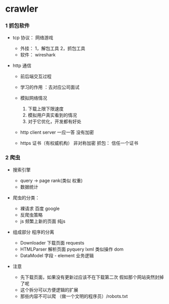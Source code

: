 # crawler

### 1 抓包软件

- tcp 协议： 网络游戏 
    - 外挂： 
    1，解包工具
    2，抓包工具
    - 软件： wireshark
    
- http 通信

     - 前后端交互过程
     
     - 学习的作用 ：去对应公司面试
     
     - 模拟网络情况 
     
        1. 下载上限下限速度 
        2. 模拟用户真实看到的情况  
        3. 对于它优化，开发都有好处
     
     - http client server 一应一答 没有加密
     
     - https 证书（有权威机构） 非对称加密 抓包： 信任一个证书

### 2 爬虫

- 搜索引擎 
    - query -> page rank(类似 权重)
    - 数据统计
    
- 爬虫的分类：
    - 裸请求 百度 google
    - 反爬虫策略
    - js 频繁上新的页面 纯js

- 组成部分 程序的分离
    - Downloader 下载页面          requests
    - HTMLParser 解析页面          pyquery     lxml 类似操作 dom
    - DataModel 字段 - element     业务逻辑

- 注意
    - 先下载页面，如果没有更新过应该不在下载第二次 假如那个网站突然封掉了呢
    - 这个拆分可以方便逻辑的扩展
    - 那些内容不可以爬 （做一个文明的程序员）/robots.txt
   
    
    
    



